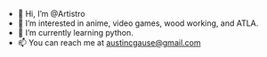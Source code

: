 - 👋 Hi, I’m @Artistro
- 👀 I’m interested in anime, video games, wood working, and ATLA.
- 🌱 I’m currently learning python.
- 📫 You can reach me at austincgause@gmail.com

<!---
Artistro/Artistro is a ✨ special ✨ repository because its `README.md` (this file) appears on your GitHub profile.
You can click the Preview link to take a look at your changes.
--->
